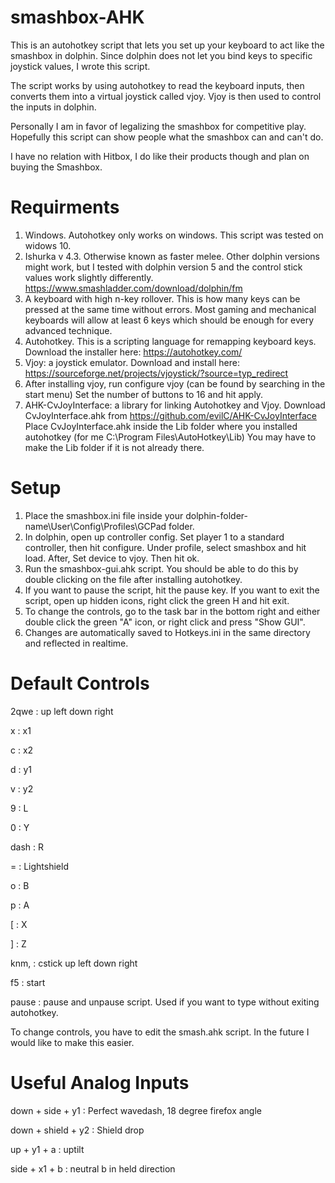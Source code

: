 # smashbox-AHK

This is an autohotkey script that lets you set up your keyboard to act like the smashbox in dolphin. Since dolphin does not let you bind keys to specific joystick values, I wrote this script.

The script works by using autohotkey to read the keyboard inputs, then converts them into a virtual joystick called vjoy. Vjoy is then used to control the inputs in dolphin.

Personally I am in favor of legalizing the smashbox for competitive play. Hopefully this script can show people what the smashbox can and can't do.

I have no relation with Hitbox, I do like their products though and plan on buying the Smashbox. 

# Requirments
1. Windows. Autohotkey only works on windows. This script was tested on widows 10.
2. Ishurka v 4.3. Otherwise known as faster melee. Other dolphin versions might work, but I tested with dolphin version 5 and the control stick values work slightly differently. https://www.smashladder.com/download/dolphin/fm
3. A keyboard with high n-key rollover. This is how many keys can be pressed at the same time without errors. Most gaming and mechanical keyboards will allow at least 6 keys which should be enough for every advanced technique.
4. Autohotkey. This is a scripting language for remapping keyboard keys. Download the installer here: https://autohotkey.com/
5. Vjoy: a joystick emulator. Download and install here: https://sourceforge.net/projects/vjoystick/?source=typ_redirect
6. After installing vjoy, run configure vjoy (can be found by searching in the start menu) Set the number of buttons to 16 and hit apply.
7. AHK-CvJoyInterface: a library for linking Autohotkey and Vjoy. Download CvJoyInterface.ahk from https://github.com/evilC/AHK-CvJoyInterface Place CvJoyInterface.ahk inside the Lib folder where you installed autohotkey (for me C:\Program Files\AutoHotkey\Lib) You may have to make the Lib folder if it is not already there. 

# Setup
1. Place the smashbox.ini file inside your dolphin-folder-name\User\Config\Profiles\GCPad folder. 
2. In dolphin, open up controller config. Set player 1 to a standard controller, then hit configure. Under profile, select smashbox and hit load. After, Set device to vjoy. Then hit ok.
3. Run the smashbox-gui.ahk script. You should be able to do this by double clicking on the file after installing autohotkey.
4. If you want to pause the script, hit the pause key. If you want to exit the script, open up hidden icons, right click the green H and hit exit.
6. To change the controls, go to the task bar in the bottom right and either double click the green "A" icon, or right click and press "Show GUI".
7. Changes are automatically saved to Hotkeys.ini in the same directory and reflected in realtime.

# Default Controls
2qwe : up left down right

x : x1

c : x2

d : y1

v : y2

9 : L

0 : Y

dash : R

= : Lightshield

o : B

p : A

[ : X

] : Z

knm, : cstick up left down right

f5 : start

pause : pause and unpause script. Used if you want to type without exiting autohotkey.

To change controls, you have to edit the smash.ahk script. In the future I would like to make this easier.

# Useful Analog Inputs

down + side + y1 : Perfect wavedash, 18 degree firefox angle

down + shield + y2 : Shield drop

up + y1 + a : uptilt

side + x1 + b : neutral b in held direction
